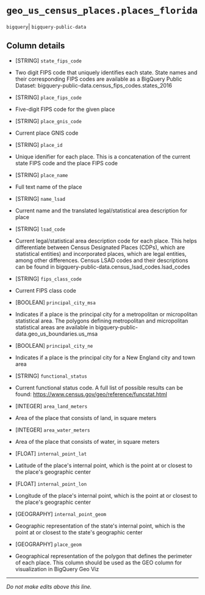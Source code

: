 # `geo_us_census_places.places_florida`
`bigquery`| `bigquery-public-data`

## Column details
* [STRING]    `state_fips_code`
 - Two digit FIPS code that uniquely identifies each state. State names and their corresponding FIPS codes are available as a BigQuery Public Dataset: bigquery-public-data.census_fips_codes.states_2016
* [STRING]    `place_fips_code`
 - Five-digit FIPS code for the given place
* [STRING]    `place_gnis_code`
 - Current place GNIS code
* [STRING]    `place_id`
 - Unique idenifier for each place. This is a concatenation of the current state FIPS code and the place FIPS code
* [STRING]    `place_name`
 - Full text name of the place
* [STRING]    `name_lsad`
 - Current name and the translated legal/statistical area description for place
* [STRING]    `lsad_code`
 - Current legal/statistical area description code for each place. This helps differentiate between Census Designated Places (CDPs), which are statistical entities) and incorporated places, which are legal entities, among other differences. Census LSAD codes and their descriptions can be found in bigquery-public-data.census_lsad_codes.lsad_codes
* [STRING]    `fips_class_code`
 - Current FIPS class code
* [BOOLEAN]   `principal_city_msa`
 - Indicates if a place is the principal city for a metropolitan or micropolitan statistical area. The polygons defining metropolitan and micropolitan statistical areas are available in bigquery-public-data.geo_us_boundaries.us_msa 
* [BOOLEAN]   `principal_city_ne`
 - Indicates if a place is the principal city for a New England city and town area
* [STRING]    `functional_status`
 - Current functional status code. A full list of possible results can be found: https://www.census.gov/geo/reference/funcstat.html
* [INTEGER]   `area_land_meters`
 - Area of the place that consists of land, in square meters
* [INTEGER]   `area_water_meters`
 - Area of the place that consists of water, in square meters
* [FLOAT]     `internal_point_lat`
 - Latitude of the place's internal point, which is the point at or closest to the place's geographic center
* [FLOAT]     `internal_point_lon`
 - Longitude of the place's internal point, which is the point at or closest to the place's geographic center
* [GEOGRAPHY] `internal_point_geom`
 - Geographic representation of the state's internal point, which is the point at or closest to the state's geographic center
* [GEOGRAPHY] `place_geom`
 - Geographical representation of the polygon that defines the perimeter of each place. This column should be used as the GEO column for visualization in BigQuery Geo Viz

-------------------------------------------------------------------------------
*Do not make edits above this line.*
